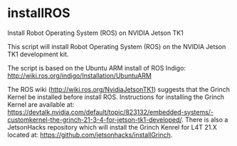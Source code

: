 # installROS
Install Robot Operating System (ROS) on NVIDIA Jetson TK1

This script will install Robot Operating System (ROS) on the NVIDIA Jetson TK1 development kit.

The script is based on the Ubuntu ARM install of ROS Indigo: http://wiki.ros.org/indigo/Installation/UbuntuARM

The ROS wiki (http://wiki.ros.org/NvidiaJetsonTK1) suggests that the Grinch Kernel be installed before install ROS. Instructions for installing the Grinch Kernel are available at: https://devtalk.nvidia.com/default/topic/823132/embedded-systems/-customkernel-the-grinch-21-3-4-for-jetson-tk1-developed/. There is also a JetsonHacks repository which will install the Grinch Kenrel for L4T 21.X located at: https://github.com/jetsonhacks/installGrinch.

